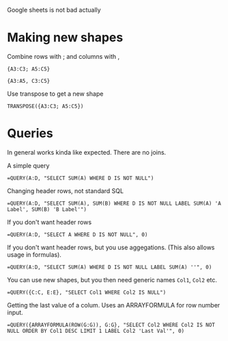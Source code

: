 Google sheets is not bad actually

# Making new shapes

Combine rows with ; and columns with ,

    {A3:C3; A5:C5}

    {A3:A5, C3:C5}

Use transpose to get a new shape

    TRANSPOSE({A3:C3; A5:C5})

# Queries

In general works kinda like expected. There are no joins.

A simple query

    =QUERY(A:D, "SELECT SUM(A) WHERE D IS NOT NULL")

Changing header rows, not standard SQL

    =QUERY(A:D, "SELECT SUM(A), SUM(B) WHERE D IS NOT NULL LABEL SUM(A) 'A Label', SUM(B) 'B Label'")

If you don't want header rows

    =QUERY(A:D, "SELECT A WHERE D IS NOT NULL", 0)

If you don't want header rows, but you use aggegations. (This also allows usage in formulas).

    =QUERY(A:D, "SELECT SUM(A) WHERE D IS NOT NULL LABEL SUM(A) ''", 0)

You can use new shapes, but you then need generic names `Col1`, `Col2` etc.

    =QUERY({C:C, E:E}, "SELECT Col1 WHERE Col2 IS NULL")

Getting the last value of a colum. Uses an ARRAYFORMULA for row number input.

    =QUERY({ARRAYFORMULA(ROW(G:G)), G:G}, "SELECT Col2 WHERE Col2 IS NOT NULL ORDER BY Col1 DESC LIMIT 1 LABEL Col2 'Last Val'", 0)